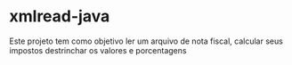 # xmlread-java
Este projeto tem como objetivo ler um arquivo de nota fiscal, calcular seus impostos destrinchar os valores e porcentagens
